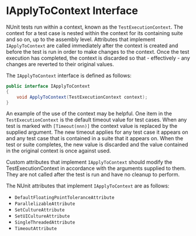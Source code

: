 # IApplyToContext Interface

NUnit tests run within a context, known as the `TestExecutionContext`. The context for a test case is nested within the
context for its containing suite and so on, up to the assembly level. Attributes that implement `IApplyToContext` are
called immediately after the context is created and before the test is run in order to make changes to the context. Once
the test execution has completed, the context is discarded so that - effectively - any changes are reverted to their
original values.

The `IApplyToContext` interface is defined as follows:

```csharp
public interface IApplyToContext
{
    void ApplyToContext(TestExecutionContext context);
}
```

An example of the use of the context may be helpful. One item in the `TestExecutionContext` is the default timeout value
for test cases. When any test is marked with `[Timeout(nnn)]` the context value is replaced by the supplied argument.
The new timeout applies for any test case it appears on and any test case that is contained in a suite that it appears
on. When the test or suite completes, the new value is discarded and the value contained in the original context is once
against used.

Custom attributes that implement `IApplyToContext` should modify the TestExecutionContext in accordance with the
arguments supplied to them. They are not called after the test is run and have no cleanup to perform.

The NUnit attributes that implement `IApplyToContext` are as follows:

* `DefaultFloatingPointToleranceAttribute`
* `ParallelizableAttribute`
* `SetCultureAttribute`
* `SetUICultureAttribute`
* `SingleThreadedAttribute`
* `TimeoutAttribute`
